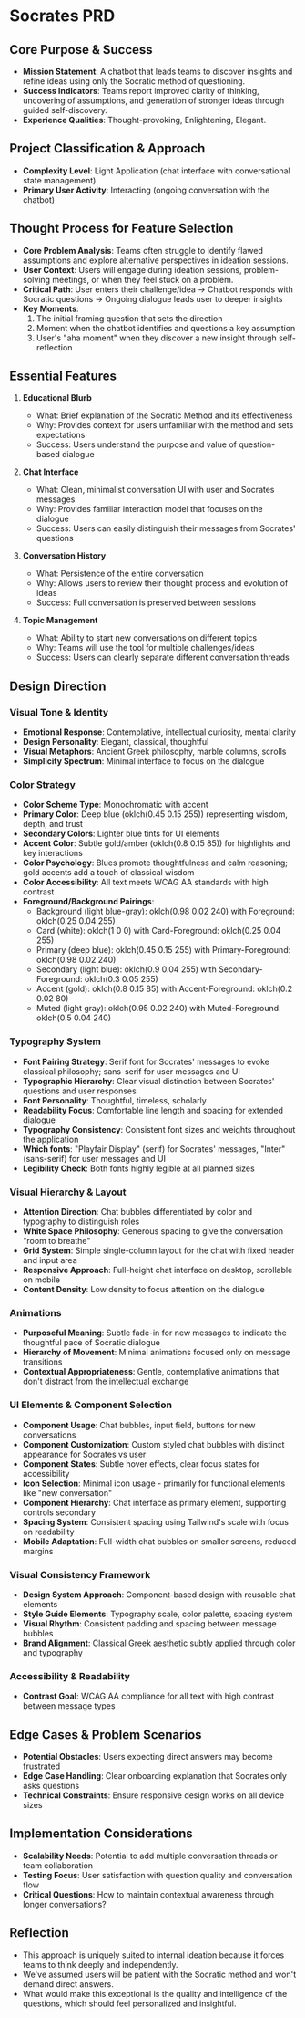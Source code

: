 # Socrates PRD

## Core Purpose & Success
- **Mission Statement**: A chatbot that leads teams to discover insights and refine ideas using only the Socratic method of questioning.
- **Success Indicators**: Teams report improved clarity of thinking, uncovering of assumptions, and generation of stronger ideas through guided self-discovery.
- **Experience Qualities**: Thought-provoking, Enlightening, Elegant.

## Project Classification & Approach
- **Complexity Level**: Light Application (chat interface with conversational state management)
- **Primary User Activity**: Interacting (ongoing conversation with the chatbot)

## Thought Process for Feature Selection
- **Core Problem Analysis**: Teams often struggle to identify flawed assumptions and explore alternative perspectives in ideation sessions.
- **User Context**: Users will engage during ideation sessions, problem-solving meetings, or when they feel stuck on a problem.
- **Critical Path**: User enters their challenge/idea → Chatbot responds with Socratic questions → Ongoing dialogue leads user to deeper insights
- **Key Moments**: 
  1. The initial framing question that sets the direction
  2. Moment when the chatbot identifies and questions a key assumption
  3. User's "aha moment" when they discover a new insight through self-reflection

## Essential Features
1. **Educational Blurb**
   - What: Brief explanation of the Socratic Method and its effectiveness
   - Why: Provides context for users unfamiliar with the method and sets expectations
   - Success: Users understand the purpose and value of question-based dialogue
   
2. **Chat Interface**
   - What: Clean, minimalist conversation UI with user and Socrates messages
   - Why: Provides familiar interaction model that focuses on the dialogue
   - Success: Users can easily distinguish their messages from Socrates' questions
   
3. **Conversation History**
   - What: Persistence of the entire conversation
   - Why: Allows users to review their thought process and evolution of ideas
   - Success: Full conversation is preserved between sessions

4. **Topic Management**
   - What: Ability to start new conversations on different topics
   - Why: Teams will use the tool for multiple challenges/ideas
   - Success: Users can clearly separate different conversation threads

## Design Direction

### Visual Tone & Identity
- **Emotional Response**: Contemplative, intellectual curiosity, mental clarity
- **Design Personality**: Elegant, classical, thoughtful
- **Visual Metaphors**: Ancient Greek philosophy, marble columns, scrolls
- **Simplicity Spectrum**: Minimal interface to focus on the dialogue

### Color Strategy
- **Color Scheme Type**: Monochromatic with accent
- **Primary Color**: Deep blue (oklch(0.45 0.15 255)) representing wisdom, depth, and trust
- **Secondary Colors**: Lighter blue tints for UI elements
- **Accent Color**: Subtle gold/amber (oklch(0.8 0.15 85)) for highlights and key interactions
- **Color Psychology**: Blues promote thoughtfulness and calm reasoning; gold accents add a touch of classical wisdom
- **Color Accessibility**: All text meets WCAG AA standards with high contrast
- **Foreground/Background Pairings**:
  - Background (light blue-gray): oklch(0.98 0.02 240) with Foreground: oklch(0.25 0.04 255)
  - Card (white): oklch(1 0 0) with Card-Foreground: oklch(0.25 0.04 255)
  - Primary (deep blue): oklch(0.45 0.15 255) with Primary-Foreground: oklch(0.98 0.02 240)
  - Secondary (light blue): oklch(0.9 0.04 255) with Secondary-Foreground: oklch(0.3 0.05 255)
  - Accent (gold): oklch(0.8 0.15 85) with Accent-Foreground: oklch(0.2 0.02 80)
  - Muted (light gray): oklch(0.95 0.02 240) with Muted-Foreground: oklch(0.5 0.04 240)

### Typography System
- **Font Pairing Strategy**: Serif font for Socrates' messages to evoke classical philosophy; sans-serif for user messages and UI
- **Typographic Hierarchy**: Clear visual distinction between Socrates' questions and user responses
- **Font Personality**: Thoughtful, timeless, scholarly
- **Readability Focus**: Comfortable line length and spacing for extended dialogue
- **Typography Consistency**: Consistent font sizes and weights throughout the application
- **Which fonts**: "Playfair Display" (serif) for Socrates' messages, "Inter" (sans-serif) for user messages and UI
- **Legibility Check**: Both fonts highly legible at all planned sizes

### Visual Hierarchy & Layout
- **Attention Direction**: Chat bubbles differentiated by color and typography to distinguish roles
- **White Space Philosophy**: Generous spacing to give the conversation "room to breathe"
- **Grid System**: Simple single-column layout for the chat with fixed header and input area
- **Responsive Approach**: Full-height chat interface on desktop, scrollable on mobile
- **Content Density**: Low density to focus attention on the dialogue

### Animations
- **Purposeful Meaning**: Subtle fade-in for new messages to indicate the thoughtful pace of Socratic dialogue
- **Hierarchy of Movement**: Minimal animations focused only on message transitions
- **Contextual Appropriateness**: Gentle, contemplative animations that don't distract from the intellectual exchange

### UI Elements & Component Selection
- **Component Usage**: Chat bubbles, input field, buttons for new conversations
- **Component Customization**: Custom styled chat bubbles with distinct appearance for Socrates vs user
- **Component States**: Subtle hover effects, clear focus states for accessibility
- **Icon Selection**: Minimal icon usage - primarily for functional elements like "new conversation"
- **Component Hierarchy**: Chat interface as primary element, supporting controls secondary
- **Spacing System**: Consistent spacing using Tailwind's scale with focus on readability
- **Mobile Adaptation**: Full-width chat bubbles on smaller screens, reduced margins

### Visual Consistency Framework
- **Design System Approach**: Component-based design with reusable chat elements
- **Style Guide Elements**: Typography scale, color palette, spacing system
- **Visual Rhythm**: Consistent padding and spacing between message bubbles
- **Brand Alignment**: Classical Greek aesthetic subtly applied through color and typography

### Accessibility & Readability
- **Contrast Goal**: WCAG AA compliance for all text with high contrast between message types

## Edge Cases & Problem Scenarios
- **Potential Obstacles**: Users expecting direct answers may become frustrated
- **Edge Case Handling**: Clear onboarding explanation that Socrates only asks questions
- **Technical Constraints**: Ensure responsive design works on all device sizes

## Implementation Considerations
- **Scalability Needs**: Potential to add multiple conversation threads or team collaboration
- **Testing Focus**: User satisfaction with question quality and conversation flow
- **Critical Questions**: How to maintain contextual awareness through longer conversations?

## Reflection
- This approach is uniquely suited to internal ideation because it forces teams to think deeply and independently.
- We've assumed users will be patient with the Socratic method and won't demand direct answers.
- What would make this exceptional is the quality and intelligence of the questions, which should feel personalized and insightful.